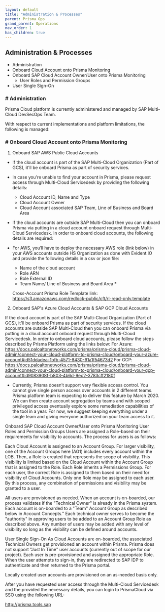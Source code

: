 ```yaml
---
layout: default
title: "Administration & Processes"
parent: Prisma Ops
grand_parent: Operations
nav_order: 1
has_children: true
---
```


## Administration & Processes

- Administration
- Onboard Cloud Account onto Prisma Monitoring
- Onboard SAP Cloud Account Owner/User onto Prisma Monitoring
  - User Roles and Permission Groups
- User Single Sign-On

### # Administration

Prisma Cloud platform is currently administered and managed by SAP Multi-Cloud DevSecOps Team.

With respect to current implementations and platform limitations, the following is managed:

### # Onboard Cloud Account onto Prisma Monitoring

1. Onboard SAP AWS Public Cloud Accounts

- If the cloud account is part of the SAP Multi-Cloud Organization (Part of GCS), it'll be onboard Prisma as part of security services.
- In case you're unable to find your account in Prisma, please request access through Multi-Cloud Servicedesk by providing the following details:

  - Cloud Account ID, Name and Type
  - Cloud Account Owner
  - Cloud Account associated SAP Team, Line of Business and Board Area

- If the cloud accounts are outside SAP Multi-Cloud then you can onboard Prisma via putting in a cloud account onboard request through Multi-Cloud Servicedesk. In order to onboard cloud accounts, the following details are required:
- For AWS, you’ll have to deploy the necessary AWS role (link below) in your AWS accounts outside HS Organization as done with Evident.IO and provide the following details in a csv or json file:

  - Name of the cloud account
  - Role ARN
  - Role External ID
  - Team Name/ Line of Business and Board Area \*

  Cross-Account Prisma Role Template link: https://s3.amazonaws.com/redlock-public/cft/rl-read-only.template

2. Onboard SAP's Azure Cloud Accounts & SAP GCP Cloud Accounts

If the cloud account is part of the SAP Multi-Cloud Organization (Part of GCS), it'll be onboard Prisma as part of security services.
If the cloud accounts are outside SAP Multi-Cloud then you can onboard Prisma via putting in a cloud account onboard request through Multi-Cloud Servicedesk. In order to onboard cloud accounts, please follow the steps described by Prisma Platform using the links below:
For Azure: https://docs.paloaltonetworks.com/prisma/prisma-cloud/prisma-cloud-admin/connect-your-cloud-platform-to-prisma-cloud/onboard-your-azure-account#id51ddadea-1bfb-4571-8430-91a1f54673d2
For GCP: https://docs.paloaltonetworks.com/prisma/prisma-cloud/prisma-cloud-admin/connect-your-cloud-platform-to-prisma-cloud/onboard-your-gcp-account#id9083908f-b803-4b6d-9ec2-3783cff2180f

- Currently, Prisma doesn’t support very flexible access control. You cannot give single person access over accounts in 2 different teams. Prisma platform team is expecting to deliver this feature by March 2020. We can then create account segregation by teams and with scoped privileged access eventually explore some remediation capabilities of the tool in a year. For now, we suggest keeping everything under a single team and giving everyone authorized on your team access to it.

Onboard SAP Cloud Account Owner/User onto Prisma Monitoring
User Roles and Permission Groups
Users are assigned a Role-based on their requirements for visibility to accounts. The process for users is as follows:

Each Cloud Account is assigned to an Account Group. For larger visibility, one of the Account Groups here (AG1) includes every account within the LOB. Then, a Role is created that represents the scope of visibility. This visibility is limited based on the Cloud Account within the Account Group that is assigned to the Role. Each Role inherits a Permissions Group. For each user, the correct Role is assigned to them based on their need for visibility of Cloud Accounts. Only one Role may be assigned to each user. By this process, any combination of permissions and visibility may be granted to a user.

All users are provisioned as needed. When an account is on-boarded, our process validates if the "Technical Owner" is already in the Prisma system. Each account is on-boarded to a "Team" Account Group as described below in Account Concepts." Each technical owner serves to become the "authority" in approving users to be added to an Account Group Role as described above. Any number of users may be added with any level of visibility so long as the visibility can be defined around accounts.

User Single Sign-On
As Cloud Accounts are on-boarded, the associated Technical Owners get provisioned an account within Prisma. Prisma does not support "Just In Time" user accounts (currently out of scope for our project). Each user is pre-provisioned and assigned the appropriate Role. When the user attempts to sign-in, they are redirected to SAP IDP to authenticate and then returned to the Prisma portal.

Locally created user accounts are provisioned on an as-needed basis only.

After you have requested user access through the Multi-Cloud Servicedesk and the provided the necessary details, you can login to PrismaCloud via SSO using the following URL:

http://prisma.tools.sap
